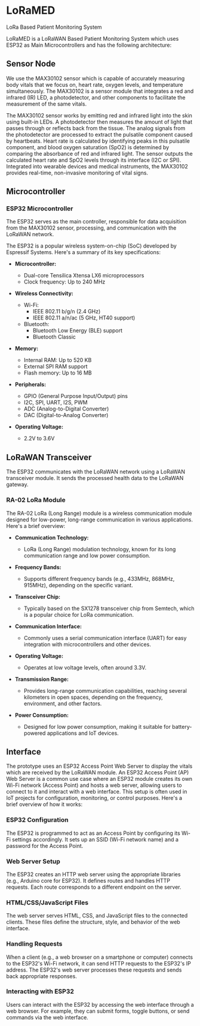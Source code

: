 # LoRaMED
LoRa Based Patient Monitoring System

LoRaMED is a LoRaWAN Based Patient Monitoring System which uses ESP32 as Main Microcontrollers and has the following architecture:

## Sensor Node

We use the MAX30102 sensor which is capable of accurately measuring body vitals that we focus on, heart rate, oxygen levels, and temperature simultaneously. The MAX30102 is a sensor module that integrates a red and infrared (IR) LED, a photodetector, and other components to facilitate the measurement of the same vitals.

The MAX30102 sensor works by emitting red and infrared light into the skin using built-in LEDs. A photodetector then measures the amount of light that passes through or reflects back from the tissue. The analog signals from the photodetector are processed to extract the pulsatile component caused by heartbeats. Heart rate is calculated by identifying peaks in this pulsatile component, and blood oxygen saturation (SpO2) is determined by comparing the absorbance of red and infrared light. The sensor outputs the calculated heart rate and SpO2 levels through its interface (I2C or SPI). Integrated into wearable devices and medical instruments, the MAX30102 provides real-time, non-invasive monitoring of vital signs.

## Microcontroller

### ESP32 Microcontroller

The ESP32 serves as the main controller, responsible for data acquisition from the MAX30102 sensor, processing, and communication with the LoRaWAN network.

The ESP32 is a popular wireless system-on-chip (SoC) developed by Espressif Systems. Here's a summary of its key specifications:

- **Microcontroller:**
  - Dual-core Tensilica Xtensa LX6 microprocessors
  - Clock frequency: Up to 240 MHz

- **Wireless Connectivity:**
  - Wi-Fi:
    - IEEE 802.11 b/g/n (2.4 GHz)
    - IEEE 802.11 a/n/ac (5 GHz, HT40 support)
  - Bluetooth:
    - Bluetooth Low Energy (BLE) support
    - Bluetooth Classic

- **Memory:**
  - Internal RAM: Up to 520 KB
  - External SPI RAM support
  - Flash memory: Up to 16 MB

- **Peripherals:**
  - GPIO (General Purpose Input/Output) pins
  - I2C, SPI, UART, I2S, PWM
  - ADC (Analog-to-Digital Converter)
  - DAC (Digital-to-Analog Converter)

- **Operating Voltage:**
  - 2.2V to 3.6V

## LoRaWAN Transceiver

The ESP32 communicates with the LoRaWAN network using a LoRaWAN transceiver module. It sends the processed health data to the LoRaWAN gateway.

### RA-02 LoRa Module

The RA-02 LoRa (Long Range) module is a wireless communication module designed for low-power, long-range communication in various applications. Here's a brief overview:

- **Communication Technology:**
  - LoRa (Long Range) modulation technology, known for its long communication range and low power consumption.

- **Frequency Bands:**
  - Supports different frequency bands (e.g., 433MHz, 868MHz, 915MHz), depending on the specific variant.

- **Transceiver Chip:**
  - Typically based on the SX1278 transceiver chip from Semtech, which is a popular choice for LoRa communication.

- **Communication Interface:**
  - Commonly uses a serial communication interface (UART) for easy integration with microcontrollers and other devices.

- **Operating Voltage:**
  - Operates at low voltage levels, often around 3.3V.

- **Transmission Range:**
  - Provides long-range communication capabilities, reaching several kilometers in open spaces, depending on the frequency, environment, and other factors.

- **Power Consumption:**
  - Designed for low power consumption, making it suitable for battery-powered applications and IoT devices.

## Interface

The prototype uses an ESP32 Access Point Web Server to display the vitals which are received by the LoRaWAN module. An ESP32 Access Point (AP) Web Server is a common use case where an ESP32 module creates its own Wi-Fi network (Access Point) and hosts a web server, allowing users to connect to it and interact with a web interface. This setup is often used in IoT projects for configuration, monitoring, or control purposes. Here's a brief overview of how it works:

### ESP32 Configuration

The ESP32 is programmed to act as an Access Point by configuring its Wi-Fi settings accordingly. It sets up an SSID (Wi-Fi network name) and a password for the Access Point.

### Web Server Setup

The ESP32 creates an HTTP web server using the appropriate libraries (e.g., Arduino core for ESP32). It defines routes and handles HTTP requests. Each route corresponds to a different endpoint on the server.

### HTML/CSS/JavaScript Files

The web server serves HTML, CSS, and JavaScript files to the connected clients. These files define the structure, style, and behavior of the web interface.

### Handling Requests

When a client (e.g., a web browser on a smartphone or computer) connects to the ESP32's Wi-Fi network, it can send HTTP requests to the ESP32's IP address. The ESP32's web server processes these requests and sends back appropriate responses.

### Interacting with ESP32

Users can interact with the ESP32 by accessing the web interface through a web browser. For example, they can submit forms, toggle buttons, or send commands via the web interface.
